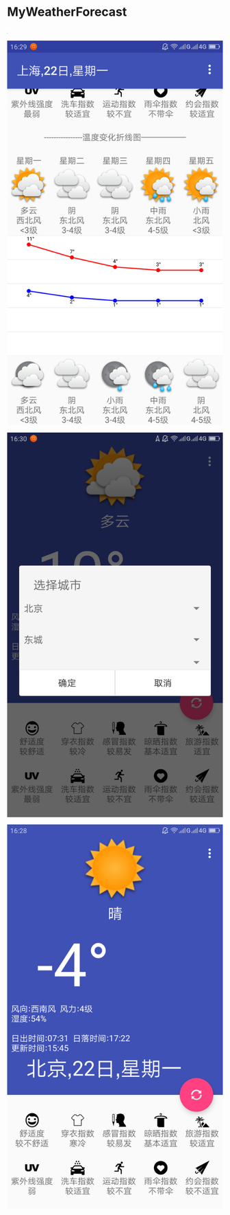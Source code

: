 # MyWeatherForecast

<img width="0.3" src="https://github.com/EternalSaul/MyWeatherForecast/raw/master/img/Screenshot_2018-01-22-16-29-29-2062414564.png"/>

![Screenshot_2018-01-22-16-29-35-0471159542](https://github.com/EternalSaul/MyWeatherForecast/raw/master/img/Screenshot_2018-01-22-16-29-35-0471159542.png)



![Screenshot_2018-01-22-16-30-45-2049402878](https://github.com/EternalSaul/MyWeatherForecast/raw/master/img/Screenshot_2018-01-22-16-30-45-2049402878.png)



![Screenshot_2018-01-22-16-28-52-1469690182](https://github.com/EternalSaul/MyWeatherForecast/raw/master/img/Screenshot_2018-01-22-16-28-52-1469690182.png)







